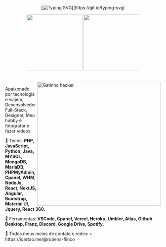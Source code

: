 <div align="center">
  
  [![Typing SVG](https://readme-typing-svg.herokuapp.com?color=%231EA11F&center=true&lines=Desenvolvedor+Full-Stack+Raiz!)](https://git.io/typing-svg)
  
  <img height="180em" src="https://github-readme-stats.vercel.app/api?username=rubensflinco&show_icons=true&theme=tokyonight&include_all_commits=true&count_private=true"/>
  <img height="180em" src="https://github-readme-stats.vercel.app/api/top-langs/?username=rubensflinco&layout=compact&langs_count=7&theme=tokyonight"/>
  <br/><br/><br/>
</div>

<img src="https://i.imgur.com/DYtMnkZ.gif" min-width="400px" max-width="400px" width="400px" align="right" alt="Gatinho hacker">

<p align="left"> 
  Apaixonado por tecnologia e viajem, Desenvolvedor Full-Stack, Designer, Meu hobby é fotografar e fazer vídeos.
</p>

<p align="left">
  🦄 Techs: <strong>PHP, JavaScript, Python, Java, MYSQL, MongoDB, MariaDB, PHPMyAdmin, Cpanel, WHM, NodeJs, React, NextJS, Angular, Bootstrap, Material UI, Jquery, React 360.</strong>
</p>

<p align="left">
  💼 Ferramentas: <strong>VSCode, Cpanel, Vercel, Heroku, Umbler, Atlas, Github Desktop, Franz, Discord, Google Drive, Spotify.</strong>
</p>

<p align="left">
  💌 Todos meus meios de contato e redes: ⤵️ <br/>
  https://icartao.me/@rubens-flinco
</p>

